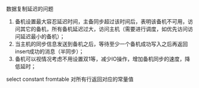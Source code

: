 数据复制延迟的问题

1. 备机设置最大容忍延迟时间，主备同步超过该时间后，表明该备机不可用，访问其它的备机，所有备机延迟过大，访问主机（需要进行调度，如优先访问访问延迟最小的备机）；
2. 当主机的同步信息发送到备机之后，等待至少一个备机成功写入之后再返回insert成功的消息（半同步）；
3. 备机可以视情况考虑不用设置双1等，减少IO操作，增加备机同步的速度，降低延时；



select constant fromtable 对所有行返回对应的常量值